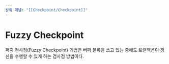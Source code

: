 ```yaml
---
상위 개념: "[[Checkpoint/Checkpoint]]"
---
```

# Fuzzy Checkpoint
퍼지 검사점(Fuzzy Checkpoint) 기법은 버퍼 블록을 쓰고 있는 중에도 트랜잭션이 갱신을 수행할 수 있게 하는 검사점 방법이다.